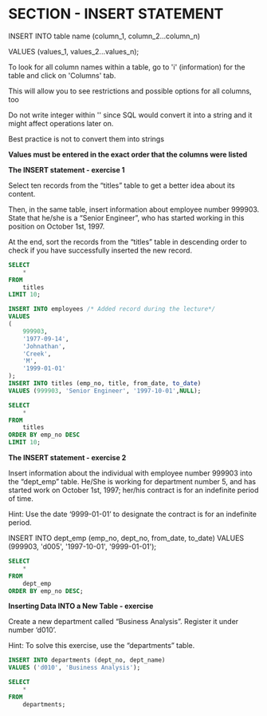 # SECTION - INSERT STATEMENT

INSERT INTO table name (column_1, column_2...column_n)

VALUES (values_1, values_2...values_n);

To look for all column names within a table, go to 'i' (information) for the table and click on 'Columns' tab.

This will allow you to see restrictions and possible options for all columns, too

Do not write integer within '' since SQL would convert it into a string and it might affect operations later on.

Best practice is not to convert them into strings

**Values must be entered in the exact order that the columns were listed**

**The INSERT statement - exercise 1**

Select ten records from the “titles” table to get a better idea about its content.

Then, in the same table, insert information about employee number 999903. State that he/she is a “Senior Engineer”, who has started working in this position on October 1st, 1997.

At the end, sort the records from the “titles” table in descending order to check if you have successfully inserted the new record.

```sql
SELECT 
    *
FROM
    titles
LIMIT 10;

INSERT INTO employees /* Added record during the lecture*/
VALUES
(
    999903,
    '1977-09-14',
    'Johnathan',
    'Creek',
    'M',
    '1999-01-01'
);
INSERT INTO titles (emp_no, title, from_date, to_date)
VALUES (999903, 'Senior Engineer', '1997-10-01',NULL);

SELECT 
    *
FROM
    titles
ORDER BY emp_no DESC
LIMIT 10;
```

**The INSERT statement - exercise 2**

Insert information about the individual with employee number 999903 into the “dept_emp” table. He/She is working for department number 5, and has started work on  October 1st, 1997; her/his contract is for an indefinite period of time.

Hint: Use the date ‘9999-01-01’ to designate the contract is for an indefinite period.

INSERT INTO dept_emp (emp_no, dept_no, from_date, to_date)
VALUES (999903, 'd005', '1997-10-01', '9999-01-01');

```sql
SELECT 
    *
FROM
    dept_emp
ORDER BY emp_no DESC;
```

**Inserting Data INTO a New Table - exercise**

Create a new department called “Business Analysis”. Register it under number ‘d010’.

Hint: To solve this exercise, use the “departments” table.

```sql
INSERT INTO departments (dept_no, dept_name)
VALUES ('d010', 'Business Analysis');

SELECT 
    *
FROM
    departments;
```

